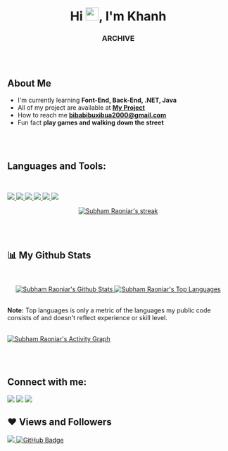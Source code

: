 <h1 align="center">Hi <img src="https://raw.githubusercontent.com/MartinHeinz/MartinHeinz/master/wave.gif" width="30px">, I'm Khanh</h1>
<h3 align="center">ARCHIVE</h3>
<br>
<br>

## About Me

- I'm currently learning **Font-End, Back-End, .NET, Java**
- All of my project are available at **[My Project](https://github.com/bibabibu00)**
- How to reach me **bibabibuxibua2000@gmail.com**
- Fun fact **play games and walking down the street**
<br>
<br>

## Languages and Tools:
<br>

<p align="left">
   <!-- <a href="https://www.java.com" target="_blank"> <img src="https://img.icons8.com/color/48/000000/java-coffee-cup-logo.png"/> </a>
    <a href="https://reactjs.org/" target="_blank"> <img src="https://img.icons8.com/color/48/000000/react-native.png"/> </a>
    <a href="https://spring.io/projects/spring-boot" target="_blank"> <img src="https://img.icons8.com/color/48/000000/spring-logo.png"/> </a>  -->
    <a href="https://developer.mozilla.org/en-US/docs/Web/JavaScript" target="_blank"> <img src="https://img.icons8.com/color/48/000000/javascript.png"/> </a> 
    <a href="https://www.w3.org/html/" target="_blank"> <img src="https://img.icons8.com/color/48/000000/html-5.png"/> </a> 
    <a href="https://www.w3schools.com/css/" target="_blank"> <img src="https://img.icons8.com/color/48/000000/css3.png"/> </a> 
    <a href="https://getbootstrap.com" target="_blank"> <img src="https://img.icons8.com/color/48/000000/bootstrap.png"/> </a> 
    <a href="https://www.python.org" target="_blank"> <img src="https://img.icons8.com/color/48/000000/python.png"/> </a> 
    <a style="padding-right:8px;" href="https://nodejs.org" target="_blank"> <img src="https://img.icons8.com/color/48/000000/nodejs.png"/> </a> 
    <!-- <a style="padding-right:8px;" href="https://www.mysql.com/" target="_blank"> <img src="https://img.icons8.com/fluent/50/000000/mysql-logo.png"/> </a>
    <a href="https://www.mongodb.com/" target="_blank"> <img src="https://raw.githubusercontent.com/devicons/devicon/master/icons/mongodb/mongodb-original-wordmark.svg" alt="mongodb" width="48" height="48"/> </a>  -->
    <!-- <a href="https://firebase.google.com/" target="_blank"> <img src="https://img.icons8.com/color/48/000000/firebase.png"/> </a> 
    <a href="https://postman.com" target="_blank"> <img src="https://www.vectorlogo.zone/logos/getpostman/getpostman-icon.svg" alt="postman" width="45" height="45"/> </a>   
    <a href="https://git-scm.com/" target="_blank"> <img src="https://img.icons8.com/color/48/000000/git.png"/> </a> 
    <a href="https://www.jenkins.io" target="_blank"> <img src="https://www.vectorlogo.zone/logos/jenkins/jenkins-icon.svg" alt="jenkins" width="48" height="48"/> </a> 
    <a href="https://redux.js.org" target="_blank"> <img src="https://img.icons8.com/color/48/000000/redux.png"/> </a>
    <a href="https://expressjs.com" target="_blank"> <img src="https://raw.githubusercontent.com/devicons/devicon/master/icons/express/express-original-wordmark.svg" alt="express" width="40" height="40"/> </a> -->
</p>

<p align="center">
    <a href="https://github.com/SubhamRaoniar28/github-readme-streak-stats">
        <img title="🔥 Get streak stats for your profile at git.io/streak-stats" alt="Subham Raoniar's streak" src="https://github-readme-streak-stats.herokuapp.com/?user=bibabibu00&theme=black-ice&hide_border=true&stroke=0000&background=060A0CD0"/>
    </a>
</p>
<br>
<br>

## 📊 My Github Stats
<br>
   <p align="center">
      <a href="https://github.com/bibabibu00/github-readme-stats"><img alt="Subham Raoniar's Github Stats" src="https://github-readme-stats.vercel.app/api?username=bibabibu00&show_icons=true&count_private=true&theme=react&hide_border=true&bg_color=0D1117" />
      </a>
      <a href="https://github.com/bibabibu00/github-readme-stats"><img alt="Subham Raoniar's Top Languages" src="https://github-readme-stats.vercel.app/api/top-langs/?username=bibabibu00&langs_count=8&count_private=true&layout=compact&theme=react&hide_border=true&bg_color=0D1117" />
      </a>
    </p>
 <br>
  <b>Note:</b> Top languages is only a metric of the languages my public code consists of and doesn't reflect experience or skill level.


<br/>
<br>

<a href="https://github.com/bibabibu00/github-readme-activity-graph"><img alt="Subham Raoniar's Activity Graph" src="https://activity-graph.herokuapp.com/graph?username=SubhamRaoniar28&bg_color=0D1117&color=5BCDEC&line=5BCDEC&point=FFFFFF&hide_border=true" /></a>

<br/>
<br>

## Connect with me:
<p align="center">

<a href = "https://www.linkedin.com/in/ankhanh56/"><img src="https://img.icons8.com/fluent/48/000000/linkedin.png"/></a>
<a href = "https://twitter.com/ankhanh56
"><img src="https://img.icons8.com/fluent/48/000000/twitter.png"/></a>
<a href = "https://www.instagram.com/271.hnahkna/"><img src="https://img.icons8.com/fluent/48/000000/instagram-new.png"/></a>

</p>

## ❤ Views and Followers
<a href="https://github.com/bibabibu00/github-profile-views-counter">
    <img src="https://komarev.com/ghpvc/?username=bibabibu00">
</a>
<a href="https://github.com/bibabibu00?tab=followers"><img src="https://img.shields.io/github/followers/bibabibu00?label=Followers&style=social" alt="GitHub Badge"></a>

